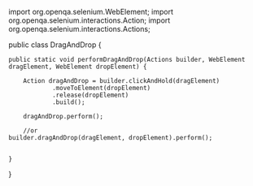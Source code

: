 import org.openqa.selenium.WebElement;
import org.openqa.selenium.interactions.Action;
import org.openqa.selenium.interactions.Actions;

public class DragAndDrop {

	public static void performDragAndDrop(Actions builder, WebElement dragElement, WebElement dropElement) {

		Action dragAndDrop = builder.clickAndHold(dragElement)
				.moveToElement(dropElement)
				.release(dropElement)
				.build();

		dragAndDrop.perform();
		
		//or
    builder.dragAndDrop(dragElement, dropElement).perform();
    
		
	}
}
